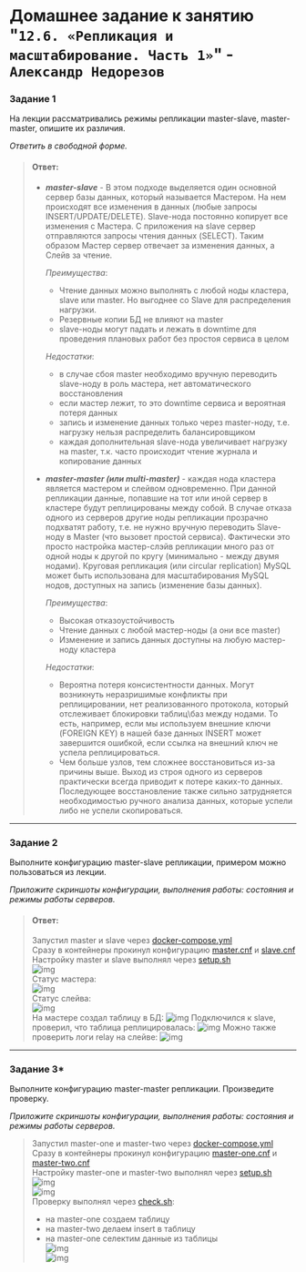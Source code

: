 # Домашнее задание к занятию "`12.6. «Репликация и масштабирование. Часть 1»`" - `Александр Недорезов`

### Задание 1

На лекции рассматривались режимы репликации master-slave, master-master, опишите их различия.

*Ответить в свободной форме.*
> #### Ответ:
> * ***master-slave*** - В этом подходе выделяется один основной сервер базы данных, который называется Мастером. На нем происходят все изменения в данных (любые запросы  INSERT/UPDATE/DELETE). Slave-нода постоянно копирует все изменения с Мастера. С приложения на slave сервер отправляются запросы чтения данных (SELECT). Таким образом Мастер сервер отвечает за изменения данных, а Слейв за чтение.
>    
>   *Преимущества*:
>   * Чтение данных можно выполнять с любой ноды кластера, slave или master. Но выгоднее со Slave для распределения нагрузки.
>   * Резервные копии БД не влияют на master
>   * slave-ноды могут падать и лежать в downtime для проведения плановых работ без простоя сервиса в целом 
>   
>   *Недостатки*:
>   * в случае сбоя master необходимо вручную переводить slave-ноду в роль мастера, нет автоматического восстановления
>   * если мастер лежит, то это downtime сервиса и вероятная потеря данных
>   * запись и изменение данных только через master-ноду, т.е. нагрузку нельзя распределить балансировщиком
>   * каждая дополнительная slave-нода увеличивает нагрузку на master, т.к. часто происходит чтение журнала и копирование данных
>   
>   
> * ***master-master (или multi-master)*** - каждая нода кластера является мастером и слейвом одновременно. При данной репликации данные, попавшие на тот или иной сервер в кластере будут реплицированы между собой. В случае отказа одного из серверов другие ноды репликации прозрачно подхватят работу, т.е. не нужно вручную переводить Slave-ноду в Master (что вызовет простой сервиса). Фактически это просто настройка мастер-слэйв репликации много раз от одной ноды к другой по кругу (минимально - между двумя нодами). Круговая репликация (или circular replication) MySQL может быть использована для масштабирования MySQL нодов, доступных на запись (изменение базы данных).  
>    
>   *Преимущества*:
>   * Высокая отказоустойчивость
>   * Чтение данных с любой мастер-ноды (а они все master)
>   * Изменение и запись данных доступны на любую мастер-ноду кластера   
>   
>   *Недостатки*:
>   * Вероятна потеря консистентности данных. Могут возникнуть неразришимые конфликты при реплицировании, нет реализованного протокола, который отслеживает блокировки таблиц\баз между нодами. То есть, например, если мы используем внешние ключи (FOREIGN KEY) в нашей базе данных INSERT может завершится ошибкой, если ссылка на внешний ключ не успела реплицироваться.
>   * Чем больше узлов, тем сложнее восстановиться из-за причины выше. Выход из строя одного из серверов практически всегда приводит к потере каких-то данных. Последующее восстановление также сильно затрудняется необходимостью ручного анализа данных, которые успели либо не успели скопироваться.
>   

---

### Задание 2

Выполните конфигурацию master-slave репликации, примером можно пользоваться из лекции.

*Приложите скриншоты конфигурации, выполнения работы: состояния и режимы работы серверов.*

> #### Ответ:
> Запустил master и slave через [docker-compose.yml](https://github.com/smutosey/12-06-replica1/blob/main/master-slave/docker-compose.yml)  
> Сразу в контейнеры прокинул конфигурацию [master.cnf](https://github.com/smutosey/12-06-replica1/blob/main/master-slave/master.cnf) и [slave.cnf](https://github.com/smutosey/12-06-replica1/blob/main/master-slave/slave.cnf)   
> Настройку master и slave выполнял через [setup.sh](https://github.com/smutosey/12-06-replica1/blob/main/master-slave/setup.sh)  
> ![img](https://github.com/smutosey/12-06-replica1/blob/main/img/2-docker-status.png)  
> Статус мастера:  
> ![img](https://github.com/smutosey/12-06-replica1/blob/main/img/2-master-status.png)  
> Статус слейва:  
> ![img](https://github.com/smutosey/12-06-replica1/blob/main/img/2-slave-status.png)  
> На мастере создал таблицу в БД:
> ![img](https://github.com/smutosey/12-06-replica1/blob/main/img/2-create-table.png) 
> Подключился к slave, проверил, что таблица реплицировалась: 
> ![img](https://github.com/smutosey/12-06-replica1/blob/main/img/2-table-on-slave.png) 
> Можно также проверить логи relay на слейве:
> ![img](https://github.com/smutosey/12-06-replica1/blob/main/img/2-relay-log.png) 
> 

---

### Задание 3* 

Выполните конфигурацию master-master репликации. Произведите проверку.

*Приложите скриншоты конфигурации, выполнения работы: состояния и режимы работы серверов.*

> Запустил master-one и master-two через [docker-compose.yml](https://github.com/smutosey/12-06-replica1/blob/main/master-master/docker-compose.yml)   
> Сразу в контейнеры прокинул конфигурацию [master-one.cnf](https://github.com/smutosey/12-06-replica1/blob/main/master-master/master-one.cnf) и [master-two.cnf](https://github.com/smutosey/12-06-replica1/blob/main/master-master/master-two.cnf)  
> Настройку master-one и master-two выполнял через [setup.sh](https://github.com/smutosey/12-06-replica1/blob/main/master-master/setup.sh)  
> ![img](https://github.com/smutosey/12-06-replica1/blob/main/img/3-01-status.png)  
> ![img](https://github.com/smutosey/12-06-replica1/blob/main/img/3-02-status.png)  
> Проверку выполнял через [check.sh](https://github.com/smutosey/12-06-replica1/blob/main/master-master/check.sh):  
>   * на master-one создаем таблицу  
>   * на master-two делаем insert в таблицу  
>   * на master-one селектим данные из таблицы  
> ![img](https://github.com/smutosey/12-06-replica1/blob/main/img/3-check.png)  
> ![img](https://github.com/smutosey/12-06-replica1/blob/main/img/3-check-another.png)  